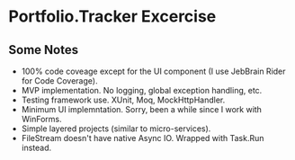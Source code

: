 # Portfolio.Tracker Excercise 

## Some Notes

* 100% code coveage except for the UI component (I use JebBrain Rider for Code Coverage). 
* MVP implementation. No logging, global exception handling, etc. 
* Testing framework use. XUnit, Moq, MockHttpHandler.
* Minimum UI implemntation. Sorry, been a while since I work with WinForms.
* Simple layered projects (similar to micro-services). 
* FileStream doesn't have native Async IO. Wrapped with Task.Run instead. 

